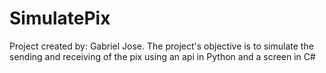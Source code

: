 # SimulatePix
Project created by: Gabriel Jose. The project's objective is to simulate the sending and receiving of the pix using an api in Python and a screen in C#
